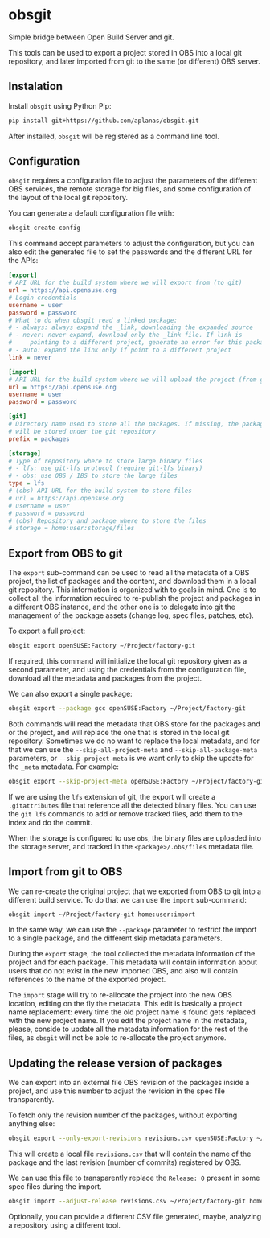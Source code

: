 # obsgit

Simple bridge between Open Build Server and git.

This tools can be used to export a project stored in OBS into a local
git repository, and later imported from git to the same (or different)
OBS server.

## Instalation

Install `obsgit` using Python Pip:

```bash
pip install git+https://github.com/aplanas/obsgit.git
```

After installed, `obsgit` will be registered as a command line tool.

## Configuration

`obsgit` requires a configuration file to adjust the parameters of the
different OBS services, the remote storage for big files, and some
configuration of the layout of the local git repository.

You can generate a default configuration file with:

```bash
obsgit create-config
```

This command accept parameters to adjust the configuration, but you
can also edit the generated file to set the passwords and the
different URL for the APIs:

```ini
[export]
# API URL for the build system where we will export from (to git)
url = https://api.opensuse.org
# Login credentials
username = user
password = password
# What to do when obsgit read a linked package:
# - always: always expand the _link, downloading the expanded source
# - never: never expand, download only the _link file. If link is
#     pointing to a different project, generate an error for this package
# - auto: expand the link only if point to a different project
link = never

[import]
# API URL for the build system where we will upload the project (from git)
url = https://api.opensuse.org
username = user
password = password

[git]
# Directory name used to store all the packages. If missing, the packages
# will be stored under the git repository
prefix = packages

[storage]
# Type of repository where to store large binary files
# - lfs: use git-lfs protocol (require git-lfs binary)
# - obs: use OBS / IBS to store the large files
type = lfs
# (obs) API URL for the build system to store files
# url = https://api.opensuse.org
# username = user
# password = password
# (obs) Repository and package where to store the files
# storage = home:user:storage/files
```

## Export from OBS to git

The `export` sub-command can be used to read all the metadata of a OBS
project, the list of packages and the content, and download them in a
local git repository. This information is organized with to goals in
mind. One is to collect all the information required to re-publish the
project and packages in a different OBS instance, and the other one is
to delegate into git the management of the package assets (change log,
spec files, patches, etc).

To export a full project:

```bash
obsgit export openSUSE:Factory ~/Project/factory-git
```

If required, this command will initialize the local git repository
given as a second parameter, and using the credentials from the
configuration file, download all the metadata and packages from the
project.

We can also export a single package:

```bash
obsgit export --package gcc openSUSE:Factory ~/Project/factory-git
```

Both commands will read the metadata that OBS store for the packages
and or the project, and will replace the one that is stored in the
local git repository. Sometimes we do no want to replace the local
metadata, and for that we can use the `--skip-all-project-meta` and
`--skip-all-package-meta` parameters, or `--skip-project-meta` is we
want only to skip the update for the `_meta` metadata. For example:

```bash
obsgit export --skip-project-meta openSUSE:Factory ~/Project/factory-git
```

If we are using the `lfs` extension of git, the export will create a
`.gitattributes` file that reference all the detected binary
files. You can use the `git lfs` commands to add or remove tracked
files, add them to the index and do the commit.

When the storage is configured to use `obs`, the binary files are
uploaded into the storage server, and tracked in the
`<package>/.obs/files` metadata file.

## Import from git to OBS

We can re-create the original project that we exported from OBS to git
into a different build service. To do that we can use the `import`
sub-command:

```bash
obsgit import ~/Project/factory-git home:user:import
```

In the same way, we can use the `--package` parameter to restrict the
import to a single package, and the different skip metadata parameters.

During the `export` stage, the tool collected the metadata information
of the project and for each package. This metadata will contain
information about users that do not exist in the new imported OBS, and
also will contain references to the name of the exported project.

The `import` stage will try to re-allocate the project into the new
OBS location, editing on the fly the metadata. This edit is basically
a project name replacement: every time the old project name is found
gets replaced with the new project name. If you edit the project name
in the metadata, please, conside to update all the metadata
information for the rest of the files, as `obsgit` will not be able to
re-allocate the project anymore.

## Updating the release version of packages

We can export into an external file OBS revision of the packages
inside a project, and use this number to adjust the revision in the
spec file transparently.

To fetch only the revision number of the packages, without exporting
anything else:

```bash
obsgit export --only-export-revisions revisions.csv openSUSE:Factory ~/Project/factory-git
```

This will create a local file `revisions.csv` that will contain the
name of the package and the last revision (number of commits)
registered by OBS.

We can use this file to transparently replace the `Release: 0` present
in some spec files during the import.

```bash
obsgit import --adjust-release revisions.csv ~/Project/factory-git home:user:import
```

Optionally, you can provide a different CSV file generated, maybe,
analyzing a repository using a different tool.
